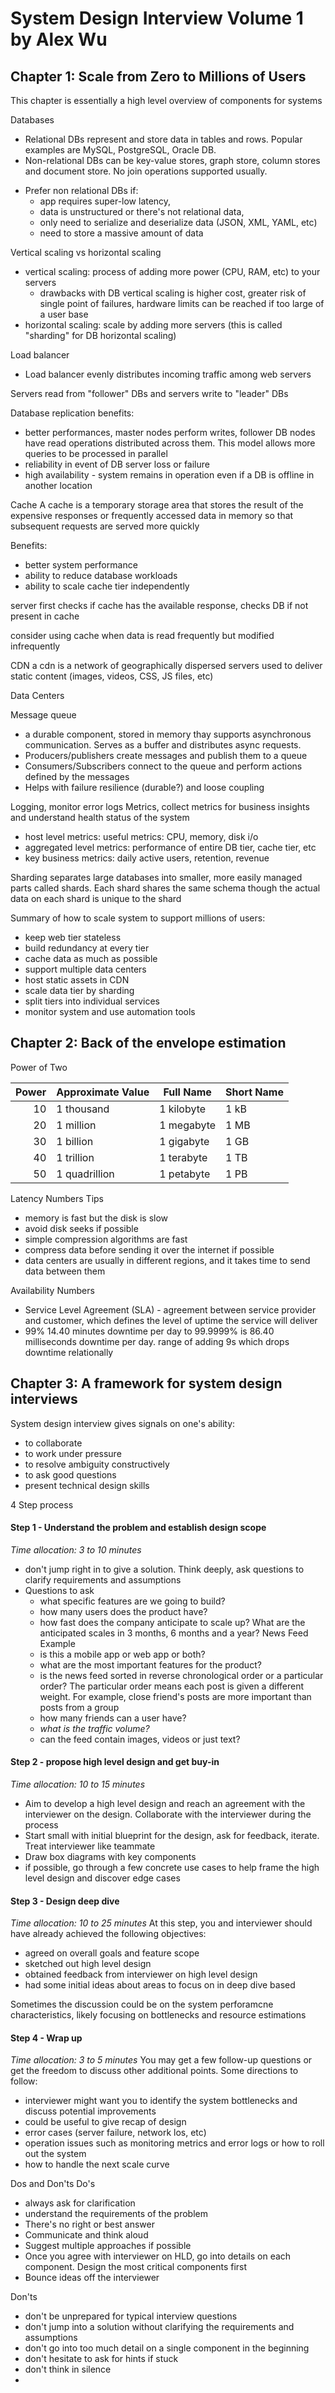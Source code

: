 # System Design Interview Volume 1 by Alex Wu

## Chapter 1: Scale from Zero to Millions of Users
This chapter is essentially a high level overview of components for systems

Databases
- Relational DBs represent and store data in tables and rows. Popular examples are MySQL, PostgreSQL, Oracle DB.
- Non-relational DBs can be key-value stores, graph store, column stores and document store. No join operations supported usually.
* Prefer non relational DBs if:
  * app requires super-low latency,
  * data is unstructured or there's not relational data,
  * only need to serialize and deserialize data (JSON, XML, YAML, etc)
  * need to store a massive amount of data

Vertical scaling vs horizontal scaling
* vertical scaling: process of adding more power (CPU, RAM, etc) to your servers
  * drawbacks with DB vertical scaling is higher cost, greater risk of single point of failures, hardware limits can be reached if too large of a user base
* horizontal scaling: scale by adding more servers (this is called "sharding" for DB horizontal scaling)

Load balancer
* Load balancer evenly distributes incoming traffic among web servers

Servers read from "follower" DBs and servers write to "leader" DBs

Database replication benefits:
* better performances, master nodes perform writes, follower DB nodes have read operations distributed across them. This model allows more queries to be processed in parallel
* reliability in event of DB server loss or failure
* high availability - system remains in operation even if a DB is offline in another location

Cache
A cache is a temporary storage area that stores the result of the expensive responses or frequently accessed data in memory so that subsequent requests are served more quickly

Benefits:
- better system performance
- ability to reduce database workloads
- ability to scale cache tier independently

server first checks if cache has the available response, checks DB if not present in cache

consider using cache when data is read frequently but modified infrequently

CDN
a cdn is a network of geographically dispersed servers used to deliver static content (images, videos, CSS, JS files, etc)

Data Centers

Message queue
- a durable component, stored in memory thay supports asynchronous communication. Serves as a buffer and distributes async requests.
- Producers/publishers create messages and publish them to a queue
- Consumers/Subscribers connect to the queue and perform actions defined by the messages
- Helps with failure resilience (durable?) and loose coupling

Logging, monitor error logs
Metrics, collect metrics for business insights and understand health status of the system
- host level metrics: useful metrics: CPU, memory, disk i/o
- aggregated level metrics: performance of entire DB tier, cache tier, etc
- key business metrics: daily active users, retention, revenue

Sharding separates large databases into smaller, more easily managed parts called shards. Each shard shares the same schema though the actual data on each shard is unique to the shard


Summary of how to scale system to support millions of users:
* keep web tier stateless
* build redundancy at every tier
* cache data as much as possible
* support multiple data centers
* host static assets in CDN
* scale data tier by sharding
* split tiers into individual services
* monitor system and use automation tools

## Chapter 2: Back of the envelope estimation

Power of Two

| Power | Approximate Value | Full Name  | Short Name |
| ----: | ----------------- | ---------- | ---------- |
|    10 | 1 thousand        | 1 kilobyte | 1 kB       |
|    20 | 1 million         | 1 megabyte | 1 MB       |
|    30 | 1 billion         | 1 gigabyte | 1 GB       |
|    40 | 1 trillion        | 1 terabyte | 1 TB       |
|    50 | 1 quadrillion     | 1 petabyte | 1 PB       |


Latency Numbers Tips
- memory is fast but the disk is slow
- avoid disk seeks if possible
- simple compression algorithms are fast
- compress data before sending it over the internet if possible
- data centers are usually in different regions, and it takes time to send data between them

Availability Numbers
- Service Level Agreement (SLA) - agreement between service provider and customer, which defines the level of uptime the service will deliver
- 99% 14.40 minutes downtime per day to 99.9999% is 86.40 milliseconds downtime per day. range of adding 9s which drops downtime relationally

## Chapter 3: A framework for system design interviews
System design interview gives signals on one's ability:
- to collaborate
- to work under pressure
- to resolve ambiguity constructively
- to ask good questions
- present technical design skills

4 Step process
#### Step 1 - Understand the problem and establish design scope
_Time allocation: 3 to 10 minutes_
- don't jump right in to give a solution. Think deeply, ask questions to clarify requirements and assumptions
- Questions to ask
  - what specific features are we going to build?
  - how many users does the product have?
  - how fast does the company anticipate to scale up? What are the anticipated scales in 3 months, 6 months and a year?
News Feed Example
  - is this a mobile app or web app or both?
  - what are the most important features for the product?
  - is the news feed sorted in reverse chronological order or a particular order? The particular order means each post is given a different weight. For example, close friend's posts are more important than posts from a group
  - how many friends can a user have?
  - *what is the traffic volume?*
  - can the feed contain images, videos or just text?

#### Step 2 - propose high level design and get buy-in
_Time allocation: 10 to 15 minutes_
- Aim to develop a high level design and reach an agreement with the interviewer on the design. Collaborate with the interviewer during the process
- Start small with initial blueprint for the design, ask for feedback, iterate. Treat interviewer like teammate
- Draw box diagrams with key components
- if possible, go through a few concrete use cases to help frame the high level design and discover edge cases

#### Step 3 - Design deep dive
_Time allocation: 10 to 25 minutes_
At this step, you and interviewer should have already achieved the following objectives:
- agreed on overall goals and feature scope
- sketched out high level design
- obtained feedback from interviewer on high level design
- had some initial ideas about areas to focus on in deep dive based

Sometimes the discussion could be on the system perforamcne characteristics, likely focusing on bottlenecks and resource estimations

#### Step 4 - Wrap up
_Time allocation: 3 to 5 minutes_
You may get a few follow-up questions or get the freedom to discuss other additional points. Some directions to follow:
- interviewer might want you to identify the system bottlenecks and discuss potential improvements
- could be useful to give recap of design
- error cases (server failure, network los, etc)
- operation issues such as monitoring metrics and error logs or how to roll out the system
- how to handle the next scale curve

Dos and Don'ts
Do's
- always ask for clarification
- understand the requirements of the problem
- There's no right or best answer
- Communicate and think aloud
- Suggest multiple approaches if possible
- Once you agree with interviewer on HLD, go into details on each component. Design the most critical components first
- Bounce ideas off the interviewer

Don'ts
- don't be unprepared for typical interview questions
- don't jump into a solution without clarifying the requirements and assumptions
- don't go into too much detail on a single component in the beginning
- don't hesitate to ask for hints if stuck
- don't think in silence
- 
